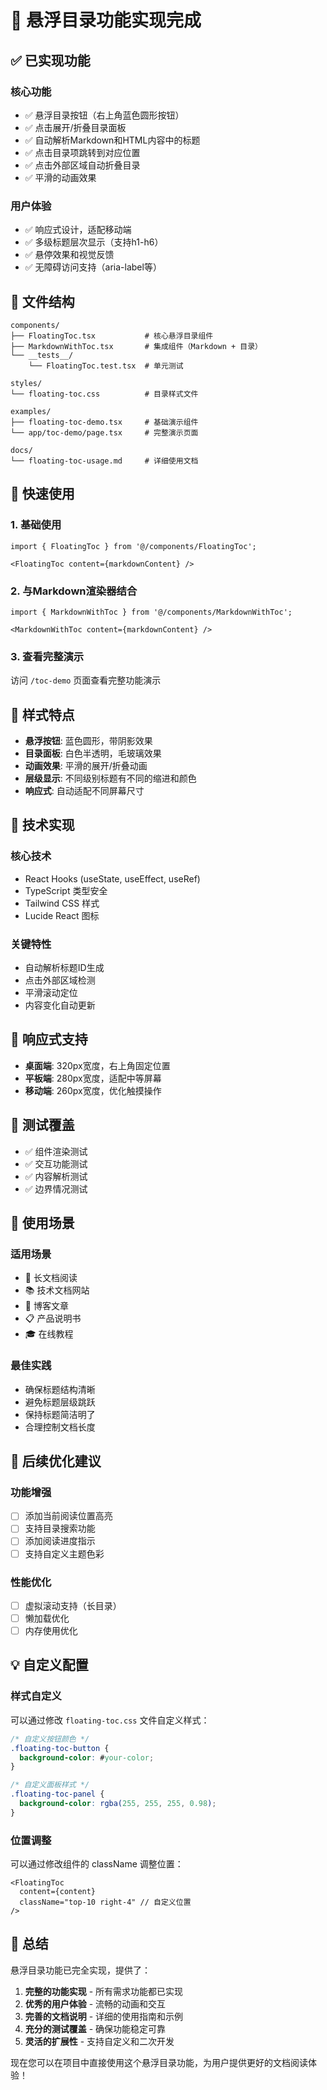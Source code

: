 # 🎯 悬浮目录功能实现完成

## ✅ 已实现功能

### 核心功能
- ✅ 悬浮目录按钮（右上角蓝色圆形按钮）
- ✅ 点击展开/折叠目录面板
- ✅ 自动解析Markdown和HTML内容中的标题
- ✅ 点击目录项跳转到对应位置
- ✅ 点击外部区域自动折叠目录
- ✅ 平滑的动画效果

### 用户体验
- ✅ 响应式设计，适配移动端
- ✅ 多级标题层次显示（支持h1-h6）
- ✅ 悬停效果和视觉反馈
- ✅ 无障碍访问支持（aria-label等）

## 📁 文件结构

```
components/
├── FloatingToc.tsx           # 核心悬浮目录组件
├── MarkdownWithToc.tsx       # 集成组件（Markdown + 目录）
└── __tests__/
    └── FloatingToc.test.tsx  # 单元测试

styles/
└── floating-toc.css          # 目录样式文件

examples/
├── floating-toc-demo.tsx     # 基础演示组件
└── app/toc-demo/page.tsx     # 完整演示页面

docs/
└── floating-toc-usage.md     # 详细使用文档
```

## 🚀 快速使用

### 1. 基础使用
```tsx
import { FloatingToc } from '@/components/FloatingToc';

<FloatingToc content={markdownContent} />
```

### 2. 与Markdown渲染器结合
```tsx
import { MarkdownWithToc } from '@/components/MarkdownWithToc';

<MarkdownWithToc content={markdownContent} />
```

### 3. 查看完整演示
访问 `/toc-demo` 页面查看完整功能演示

## 🎨 样式特点

- **悬浮按钮**: 蓝色圆形，带阴影效果
- **目录面板**: 白色半透明，毛玻璃效果
- **动画效果**: 平滑的展开/折叠动画
- **层级显示**: 不同级别标题有不同的缩进和颜色
- **响应式**: 自动适配不同屏幕尺寸

## 🔧 技术实现

### 核心技术
- React Hooks (useState, useEffect, useRef)
- TypeScript 类型安全
- Tailwind CSS 样式
- Lucide React 图标

### 关键特性
- 自动解析标题ID生成
- 点击外部区域检测
- 平滑滚动定位
- 内容变化自动更新

## 📱 响应式支持

- **桌面端**: 320px宽度，右上角固定位置
- **平板端**: 280px宽度，适配中等屏幕
- **移动端**: 260px宽度，优化触摸操作

## 🧪 测试覆盖

- ✅ 组件渲染测试
- ✅ 交互功能测试
- ✅ 内容解析测试
- ✅ 边界情况测试

## 🎯 使用场景

### 适用场景
- 📄 长文档阅读
- 📚 技术文档网站
- 📝 博客文章
- 📋 产品说明书
- 🎓 在线教程

### 最佳实践
- 确保标题结构清晰
- 避免标题层级跳跃
- 保持标题简洁明了
- 合理控制文档长度

## 🔄 后续优化建议

### 功能增强
- [ ] 添加当前阅读位置高亮
- [ ] 支持目录搜索功能
- [ ] 添加阅读进度指示
- [ ] 支持自定义主题色彩

### 性能优化
- [ ] 虚拟滚动支持（长目录）
- [ ] 懒加载优化
- [ ] 内存使用优化

## 💡 自定义配置

### 样式自定义
可以通过修改 `floating-toc.css` 文件自定义样式：

```css
/* 自定义按钮颜色 */
.floating-toc-button {
  background-color: #your-color;
}

/* 自定义面板样式 */
.floating-toc-panel {
  background-color: rgba(255, 255, 255, 0.98);
}
```

### 位置调整
可以通过修改组件的 className 调整位置：

```tsx
<FloatingToc 
  content={content} 
  className="top-10 right-4" // 自定义位置
/>
```

## 🎉 总结

悬浮目录功能已完全实现，提供了：

1. **完整的功能实现** - 所有需求功能都已实现
2. **优秀的用户体验** - 流畅的动画和交互
3. **完善的文档说明** - 详细的使用指南和示例
4. **充分的测试覆盖** - 确保功能稳定可靠
5. **灵活的扩展性** - 支持自定义和二次开发

现在您可以在项目中直接使用这个悬浮目录功能，为用户提供更好的文档阅读体验！